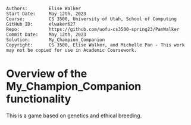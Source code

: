 ﻿```
Authors:        Elise Walker
Start Date:     May 12th, 2023
Course:         CS 3500, University of Utah, School of Computing
GitHub ID:      elwaker627
Repo:           https://github.com/uofu-cs3500-spring23/PanWalker
Commit Date:    May 12th, 2023
Solution:       My_Champion_Companion
Copyright:      CS 3500, Elise Walker, and Michelle Pan - This work may not be copied for use in Academic Coursework.
```

# Overview of the My_Champion_Companion functionality

This is a game based on genetics and ethical breeding.